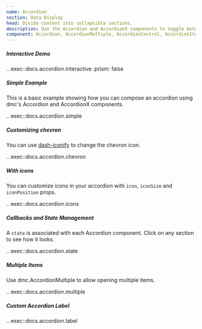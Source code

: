 ```yaml
---
name: Accordion
section: Data Display
head: Divide content into collapsible sections.
description: Use the Accordion and AccordionX components to toggle between hiding and showing large amount of content.
component: Accordion, AccordionMultiple, AccordionControl, AccordionItem, AccordionPanel
---
```


##### Interactive Demo

.. exec::docs.accordion.interactive
    :prism: false

##### Simple Example

This is a basic example showing how you can compose an accordion using dmc's Accordion and AccordionX components.  

.. exec::docs.accordion.simple

##### Customizing chevron

You can use [dash-iconify](/dash-iconify) to change the chevron icon.

.. exec::docs.accordion.chevron

##### With icons

You can customize icons in your accordion with `icon`, `iconSize` and `iconPosition` props.

.. exec::docs.accordion.icons

##### Callbacks and State Management

A `state` is associated with each Accordion component. Click on any section to see how it looks.

.. exec::docs.accordion.state

##### Multiple Items

Use dmc.AccordionMultiple to allow opening multiple items.

.. exec::docs.accordion.multiple

##### Custom Accordion Label

.. exec::docs.accordion.label

